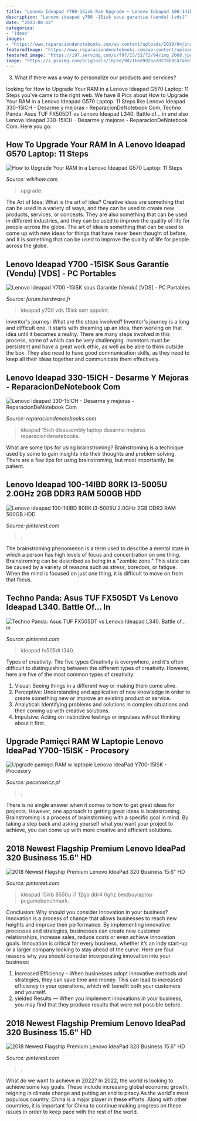 ```yaml
---
title: "Lenovo Ideapad Y700-15isk Ram Upgrade ~ Lenovo Ideapad 100-14ibd 80rk I3-5005u 2.0ghz 2gb Ddr3 Ram 500gb Hdd"
description: "Lenovo ideapad y700 -15isk sous garantie (vendu) [vds]"
date: "2023-08-12"
categories:
- "ideas"
images:
- "https://www.reparaciondenotebooks.com/wp-content/uploads/2019/04/inside-4-768x512.jpg"
featuredImage: "https://www.reparaciondenotebooks.com/wp-content/uploads/2019/04/inside-4-768x512.jpg"
featured_image: "https://i97.servimg.com/u/f97/15/52/72/94/img_2068.jpg"
image: "https://i.pinimg.com/originals/1b/ee/9d/1bee9d2ba2d278b9c47a60f550fb0d95.jpg"
---
```



3. What if there was a way to personalize our products and services?

	

		
looking for How to Upgrade Your RAM in a Lenovo Ideapad G570 Laptop: 11 Steps you've came to the right web. We have 8 Pics about How to Upgrade Your RAM in a Lenovo Ideapad G570 Laptop: 11 Steps like Lenovo Ideapad 330-15ICH - Desarme y mejoras - ReparacionDeNotebook Com, Techno Panda: Asus TUF FX505DT vs Lenovo Ideapad L340. Battle of... in and also Lenovo Ideapad 330-15ICH - Desarme y mejoras - ReparacionDeNotebook Com. Here you go:
		
    
## How To Upgrade Your RAM In A Lenovo Ideapad G570 Laptop: 11 Steps

<img loading=lazy src="http://www.wikihow.com/images/6/63/2012-11-04-20.50.32.jpg" onerror="this.onerror=null;this.src='https://tse2.mm.bing.net/th?id=OIP.QaCsNw7aLGPeYJqmgBpP7gHaFj&amp;pid=15.1';" alt="How to Upgrade Your RAM in a Lenovo Ideapad G570 Laptop: 11 Steps">

_Source: wikihow.com_

>upgrade. 

	

The Art of Idea: What is the art of idea?
Creative ideas are something that can be used in a variety of ways, and they can be used to create new products, services, or concepts. They are also something that can be used in different industries, and they can be used to improve the quality of life for people across the globe. The art of idea is something that can be used to come up with new ideas for things that have never been thought of before, and it is something that can be used to improve the quality of life for people across the globe.

    
## Lenovo Ideapad Y700 -15ISK Sous Garantie (Vendu) [VDS] - PC Portables

<img loading=lazy src="https://i97.servimg.com/u/f97/15/52/72/94/img_2068.jpg" onerror="this.onerror=null;this.src='https://tse2.mm.bing.net/th?id=OIP.jY2i1Q3-WMqFkW6tGorzGAHaFj&amp;pid=15.1';" alt="Lenovo Ideapad Y700 -15ISK sous Garantie (Vendu) [VDS] - PC Portables">

_Source: forum.hardware.fr_

>ideapad y700 vds 15isk sert appoint. 

	

inventor's journey: What are the steps involved?
Inventor's journey is a long and difficult one. It starts with dreaming up an idea, then working on that idea until it becomes a reality. There are many steps involved in this process, some of which can be very challenging. Inventors must be persistent and have a great work ethic, as well as be able to think outside the box. They also need to have good communication skills, as they need to keep all their ideas together and communicate them effectively.

    
## Lenovo Ideapad 330-15ICH - Desarme Y Mejoras - ReparacionDeNotebook Com

<img loading=lazy src="https://www.reparaciondenotebooks.com/wp-content/uploads/2019/04/inside-4-768x512.jpg" onerror="this.onerror=null;this.src='https://tse4.mm.bing.net/th?id=OIP.AUbuBBt3Rifp2tLm5xbG4gHaE8&amp;pid=15.1';" alt="Lenovo Ideapad 330-15ICH - Desarme y mejoras - ReparacionDeNotebook Com">

_Source: reparaciondenotebooks.com_

>ideapad 15ich disassembly laptop desarme mejoras reparaciondenotebooks. 

	

What are some tips for using brainstroming?
Brainstroming is a technique used by some to gain insights into their thoughts and problem solving. There are a few tips for using brainstroming, but most importantly, be patient.

    
## Lenovo Ideapad 100-14IBD 80RK I3-5005U 2.0GHz 2GB DDR3 RAM 500GB HDD

<img loading=lazy src="https://i.pinimg.com/736x/e9/e6/25/e9e625a36a44f3e8fbf8cb7f5369201f.jpg" onerror="this.onerror=null;this.src='https://tse4.mm.bing.net/th?id=OIP.Tk0oTBnu8eNkvxNEzRGV4AHaJ3&amp;pid=15.1';" alt="Lenovo ideapad 100-14IBD 80RK i3-5005U 2.0GHz 2GB DDR3 RAM 500GB HDD">

_Source: pinterest.com_

>. 

	

The brainstroming phenomenon is a term used to describe a mental state in which a person has high levels of focus and concentration on one thing. Brainstroming can be described as being in a "zombie zone." This state can be caused by a variety of reasons such as stress, boredom, or fatigue. When the mind is focused on just one thing, it is difficult to move on from that focus.

    
## Techno Panda: Asus TUF FX505DT Vs Lenovo Ideapad L340. Battle Of... In

<img loading=lazy src="https://i.pinimg.com/originals/1b/ee/9d/1bee9d2ba2d278b9c47a60f550fb0d95.jpg" onerror="this.onerror=null;this.src='https://tse1.mm.bing.net/th?id=OIP.kbv3HMoE84g_QeFAsz7qhAHaFj&amp;pid=15.1';" alt="Techno Panda: Asus TUF FX505DT vs Lenovo Ideapad L340. Battle of... in">

_Source: pinterest.com_

>ideapad fx505dt l340. 

	

Types of creativity: The five types
Creativity is everywhere, and it's often difficult to distinguishing between the different types of creativity. However, here are five of the most common types of creativity:
1. Visual: Seeing things in a different way or making them come alive.
2. Perceptive: Understanding and application of new knowledge in order to create something new or improve an existing product or service. 
3. Analytical: Identifying problems and solutions in complex situations and then coming up with creative solutions. 
4. Impulsive: Acting on instinctive feelings or impulses without thinking about it first. 

    
## Upgrade Pamięci RAM W Laptopie Lenovo IdeaPad Y700-15ISK - Procesory

<img loading=lazy src="https://www.pecetowicz.pl/uploads/monthly_2019_02/lenowo-open-03.jpg.ac5c3580cbb6bfdd46897c595b5c6bf2.jpg" onerror="this.onerror=null;this.src='https://tse2.mm.bing.net/th?id=OIP.8WWYeT--kFDlu3TmhFa1-AHaFN&amp;pid=15.1';" alt="Upgrade pamięci RAM w laptopie Lenovo IdeaPad Y700-15ISK - Procesory">

_Source: pecetowicz.pl_

>. 

	

There is no single answer when it comes to how to get great ideas for projects. However, one approach to getting great ideas is brainstroming. Brainstroming is a process of brainstorming with a specific goal in mind. By taking a step back and asking yourself what you want your project to achieve, you can come up with more creative and efficient solutions.

    
## 2018 Newest Flagship Premium Lenovo IdeaPad 320 Business 15.6&quot; HD

<img loading=lazy src="https://i.pinimg.com/originals/7d/99/b5/7d99b55c3a89a93e5c5d86b913632d4c.jpg" onerror="this.onerror=null;this.src='https://tse3.mm.bing.net/th?id=OIP.42Vnb7KNTLGtr-g0ONb8wgHaHa&amp;pid=15.1';" alt="2018 Newest Flagship Premium Lenovo IdeaPad 320 Business 15.6&quot; HD">

_Source: pinterest.com_

>ideapad 15ikb 8550u i7 12gb ddr4 0ghz bestbuylaptop pcgamebenchmark. 

	

Conclusion: Why should you consider Innovation in your business?
Innovation is a process of change that allows businesses to reach new heights and improve their performance. By implementing innovative processes and strategies, businesses can create new customer relationships, increase sales, reduce costs or even achieve innovation goals. Innovation is critical for every business, whether it’s an indy start-up or a larger company looking to stay ahead of the curve. Here are four reasons why you should consider incorporating innovation into your business: 
1) Increased Efficiency – When businesses adopt innovative methods and strategies, they can save time and money. This can lead to increased efficiency in your operations, which will benefit both your customers and yourself. 
2) yielded Results — When you implement innovations in your business, you may find that they produce results that were not possible before.

    
## 2018 Newest Flagship Premium Lenovo IdeaPad 320 Business 15.6&quot; HD

<img loading=lazy src="https://i.pinimg.com/736x/7d/99/b5/7d99b55c3a89a93e5c5d86b913632d4c.jpg" onerror="this.onerror=null;this.src='https://tse2.mm.bing.net/th?id=OIP.ScgTgxePikhsJ--Dw3IT-wHaHa&amp;pid=15.1';" alt="2018 Newest Flagship Premium Lenovo IdeaPad 320 Business 15.6&quot; HD">

_Source: pinterest.com_

>. 

	

What do we want to achieve in 2022?
In 2022, the world is looking to achieve some key goals. These include increasing global economic growth, reigning in climate change and putting an end to piracy.As the world's most populous country, China is a major player in these efforts. Along with other countries, it is important for China to continue making progress on these issues in order to keep pace with the rest of the world.

